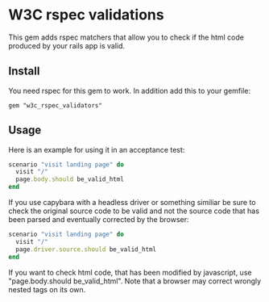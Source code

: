 # W3C rspec validations

This gem adds rspec matchers that allow you to check if the html code produced by your rails app is valid.

## Install

You need rspec for this gem to work. In addition add this to your gemfile:

    gem "w3c_rspec_validators"

## Usage

Here is an example for using it in an acceptance test:

```ruby
scenario "visit landing page" do
  visit "/"
  page.body.should be_valid_html
end
```

If you use capybara with a headless driver or something similiar be 
sure to check the original source code to be valid and not the source code that has
been parsed and eventually corrected by the browser:

```ruby
scenario "visit landing page" do
  visit "/"
  page.driver.source.should be_valid_html
end
```

If you want to check html code, that has been modified by javascript, use "page.body.should be_valid_html".
Note that a browser may correct wrongly nested tags on its own.
